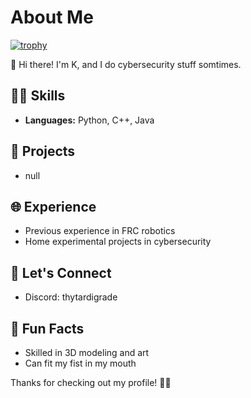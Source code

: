 # About Me
[![trophy](https://github-profile-trophy.vercel.app/?username=ryo-ma&theme=onedark)](https://github.com/ryo-ma/github-profile-trophy)


👋 Hi there! I'm K, and I do cybersecurity stuff somtimes.

## 👨‍💻 Skills

- **Languages:** Python, C++, Java

## 🚀 Projects

- null

## 🌐 Experience

- Previous experience in FRC robotics
- Home experimental projects in cybersecurity

## 🤝 Let's Connect

- Discord: thytardigrade

## 🎯 Fun Facts

- Skilled in 3D modeling and art
- Can fit my fist in my mouth

Thanks for checking out my profile! 🔐✨
